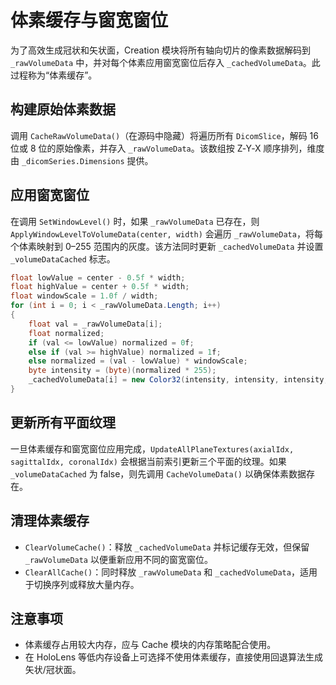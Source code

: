 # 体素缓存与窗宽窗位 

为了高效生成冠状和矢状面，Creation 模块将所有轴向切片的像素数据解码到 `_rawVolumeData` 中，并对每个体素应用窗宽窗位后存入 `_cachedVolumeData`。此过程称为“体素缓存”。

## 构建原始体素数据

调用 `CacheRawVolumeData()`（在源码中隐藏）将遍历所有 `DicomSlice`，解码 16 位或 8 位的原始像素，并存入 `_rawVolumeData`。该数组按 Z‑Y‑X 顺序排列，维度由 `_dicomSeries.Dimensions` 提供。

## 应用窗宽窗位

在调用 `SetWindowLevel()` 时，如果 `_rawVolumeData` 已存在，则 `ApplyWindowLevelToVolumeData(center, width)` 会遍历 `_rawVolumeData`，将每个体素映射到 0–255 范围内的灰度。该方法同时更新 `_cachedVolumeData` 并设置 `_volumeDataCached` 标志。

```csharp
float lowValue = center - 0.5f * width;
float highValue = center + 0.5f * width;
float windowScale = 1.0f / width;
for (int i = 0; i < _rawVolumeData.Length; i++)
{
    float val = _rawVolumeData[i];
    float normalized;
    if (val <= lowValue) normalized = 0f;
    else if (val >= highValue) normalized = 1f;
    else normalized = (val - lowValue) * windowScale;
    byte intensity = (byte)(normalized * 255);
    _cachedVolumeData[i] = new Color32(intensity, intensity, intensity, 255);
}
```

## 更新所有平面纹理

一旦体素缓存和窗宽窗位应用完成，`UpdateAllPlaneTextures(axialIdx, sagittalIdx, coronalIdx)` 会根据当前索引更新三个平面的纹理。如果 `_volumeDataCached` 为 false，则先调用 `CacheVolumeData()` 以确保体素数据存在。

## 清理体素缓存

* `ClearVolumeCache()`：释放 `_cachedVolumeData` 并标记缓存无效，但保留 `_rawVolumeData` 以便重新应用不同的窗宽窗位。
* `ClearAllCache()`：同时释放 `_rawVolumeData` 和 `_cachedVolumeData`，适用于切换序列或释放大量内存。

## 注意事项

* 体素缓存占用较大内存，应与 Cache 模块的内存策略配合使用。
* 在 HoloLens 等低内存设备上可选择不使用体素缓存，直接使用回退算法生成矢状/冠状面。